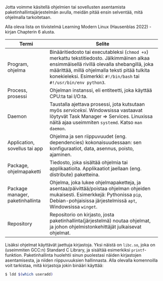 Jotta voimme käsitellä ohjelmien tai sovellusten asentamista paketinhallintajärjestelmän avulla, meidän pitää ensin selventää, mitä ohjelmalla tarkoitetaan.

Alla oleva lista on tiivistelmä Learning Modern Linux (Hausenblas 2022) -kirjan Chapterin 6 alusta.

| Termi                            | Selite                                                                                                                                                                                                                                                            |
| -------------------------------- | ----------------------------------------------------------------------------------------------------------------------------------------------------------------------------------------------------------------------------------------------------------------- |
| Program, ohjelma                 | Binääritiedosto tai executableksi (`chmod +x`) merkattu tekstitiedosto. Jälkimmäinen alkaa ensimmäisellä rivillä olevalla shebangillä, joka määrittää, millä ohjelmalla teksti pitää tulkita konekieleksi. Esimerkki: `#!/bin/bash` tai `#!/usr/bin/env python3`. |
| Process, prosessi                | Ohjelman instanssi, eli entiteetti, joka käyttää CPU:ta tai I/O:ta.                                                                                                                                                                                               |
| Daemon                           | Taustalla ajettava prosessi, jota kutsutaan myös *serviceksi*. Windowsissa vastaavat löytyvät Task Manager => Services. Linuxissa näitä ajaa useimmiten `systemd`. Katso `man daemon`.                                                                            |
| Application, sovellus tai app    | Ohjelma ja sen riippuvuudet (eng. dependencies) kokonaisuudessaan: sen konfiguraatiot, data, asennus, poisto, ajaminen.                                                                                                                                           |
| Package, ohjelmapaketti          | Tiedosto, joka sisältää ohjelmia tai applikaatioita. Applikaatiot jaellaan (eng. distribute) paketteina.                                                                                                                                                          |
| Package manager, paketinhallinta | Ohjelma, joka lukee ohjelmapaketteja, ja asentaa/päivittää/poistaa ohjelman ohjeiden mukaisesti. Esimerkkejä: Pythonissa `pip`, Debian-pohjaisissa järjestelmissä `apt`, Windowsissa `winget`.                                                                    |
| Repository                       | Repositorio on kirjasto, josta paketinhallinta(järjestelmä) noutaa ohjelmat, ja johon ohjelmistonkehittäjät julkaisevat ohjelmat.                                                                                                                                 |

Lisäksi ohjelmat käyttävät jaettuja kirjastoja. Yksi näistä on `libc.so`, joka on (useimmiten GCC:n) Standard C Library, ja sisältää esimerkiksi `printf`-funktion. Paketinhallinta huolehtii sinun puolestasi näiden kirjastojen asentamisesta, ja niiden riippuvuuksien hallinnasta. Alla olevalla komennoilla voit tarkistaa, mitä kirjastoja jokin binääri käyttää:

```bash title="Bash"
$ ldd $(which useradd)
```
